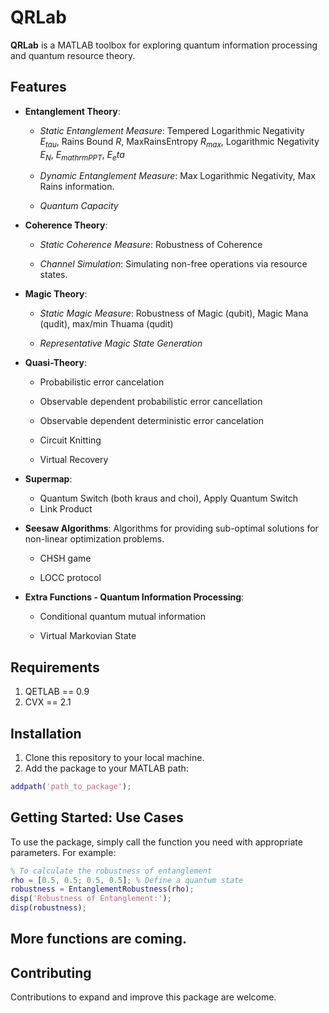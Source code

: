 # QRLab

**QRLab** is a MATLAB toolbox for exploring quantum information processing and quantum resource theory.


## Features
- **Entanglement Theory**: 

    - *Static Entanglement Measure*: Tempered Logarithmic Negativity $E_{
tau}$, Rains Bound $R$, MaxRainsEntropy $R_{
max}$, Logarithmic Negativity $E_{N}$, $E_{
mathrm{PPT}}$, $E_
eta$

    - *Dynamic Entanglement Measure*: Max Logarithmic Negativity, Max Rains information. 

    - *Quantum Capacity*

- **Coherence Theory**: 

    - *Static Coherence Measure*: Robustness of Coherence 

    - *Channel Simulation*: Simulating non-free operations via resource states.

- **Magic Theory**: 

    - *Static Magic Measure*: Robustness of Magic (qubit), Magic Mana (qudit), max/min Thuama (qudit) 

    - *Representative Magic State Generation*


- **Quasi-Theory**: 

    - Probabilistic error cancelation 

    - Observable dependent probabilistic error cancellation 

    - Observable dependent deterministic error cancelation 

    - Circuit Knitting 

    - Virtual Recovery

- **Supermap**: 
    - Quantum Switch (both kraus and choi), Apply Quantum Switch
    - Link Product

- **Seesaw Algorithms**: Algorithms for providing sub-optimal solutions for non-linear optimization problems. 

    - CHSH game 

    - LOCC protocol

- **Extra Functions - Quantum Information Processing**: 

    - Conditional quantum mutual information 

    - Virtual Markovian State

## Requirements
1. QETLAB == 0.9
2. CVX == 2.1


## Installation
1. Clone this repository to your local machine.
2. Add the package to your MATLAB path:
```matlab
addpath('path_to_package');
```


## Getting Started: Use Cases

To use the package, simply call the function you need with appropriate parameters. For example:

```matlab
% To calculate the robustness of entanglement
rho = [0.5, 0.5; 0.5, 0.5]; % Define a quantum state
robustness = EntanglementRobustness(rho);
disp('Robustness of Entanglement:');
disp(robustness);
```


## More functions are coming.


## Contributing

Contributions to expand and improve this package are welcome.